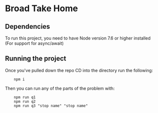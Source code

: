 # Broad Take Home

## Dependencies

To run this project, you need to have Node version 7.6 or higher installed (For support for async/await)

## Running the project

Once you've pulled down the repo CD into the directory run the following:

        npm i

Then you can run any of the parts of the problem with:
        
        npm run q1
        npm run q2
        npm run q3 "stop name" "stop name"
        